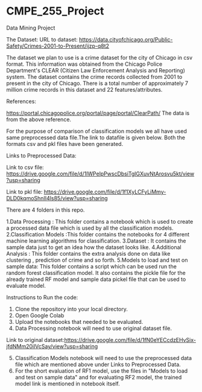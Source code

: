 # CMPE_255_Project
Data Mining Project

The Dataset:
URL to dataset: https://data.cityofchicago.org/Public-Safety/Crimes-2001-to-Present/ijzp-q8t2

The dataset we plan to use is a crime dataset for the city of Chicago in csv format.
This information was obtained from the Chicago Police Department's CLEAR (Citizen Law Enforcement Analysis and Reporting) system. The dataset contains the crime records collected from 2001 to present in the city of Chicago. There is a total number of approximately 7 million crime records in this dataset and 22 features/attributes.


References: 

https://portal.chicagopolice.org/portal/page/portal/ClearPath/
The data is from the above reference.

For the purpose of comparison of classification models we all have used same preprocessed data file.The link to datafile is given below. Both the formats csv and pkl files have been generated.

Links to Preprocessed Data:

Link to csv file: https://drive.google.com/file/d/1lWPelpPwscDbsiTgIGXuvNtArosvu5kt/view?usp=sharing


Link to pkl file: https://drive.google.com/file/d/1f1XyLCFyLiMmy-DLD0kqmoShnII4ls85/view?usp=sharing

There are 4 folders in this repo.

1.Data Processing : This folder contains a notebook which is used to create a processed data file which is used by all the classification models.
2.Classification Models :This folder contains the notebooks for 4 different machine learning algorithms for classification.
3.Dataset : It contains the sample data just to get an idea how the dataset looks like.
4.Additional Analysis : This folder contains the extra analysis done on data like clustering , prediction of crime and so forth.
5.Models to load and test on sample data: This folder contains a script which can be used run the random forest classification model. It also contains the pickle file for the already trained RF model and sample data pickel file that can be used to evaluate model.


Instructions to Run the code:
1. Clone the repository into your local directory.
2. Open Google Colab
3. Upload the notebooks that needed to be evaluated.
4. Data Processing notebook will need to use original dataset file. 

Link to original dataset:https://drive.google.com/file/d/1fN0eYECcdzEHvSix-jfdNMm20ilVcSay/view?usp=sharing

5. Classification Models notebook will need to use the preprocessed data file which are mentioned above under Links to Preprocessed Data.
6. For the short evaluation of RF1 model, use the files in "Models to load and test on sample data" and for evaluating RF2 model, the trained model link is mentioned in notebook itself.

